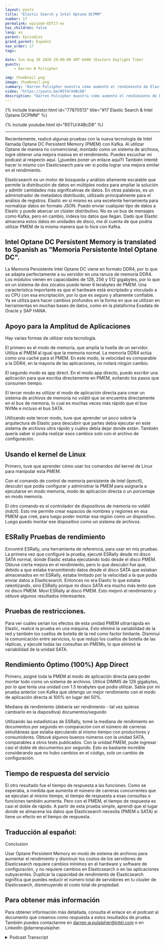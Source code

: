 ```yaml
---
layout: posts
title: "Elastic Search y Intel Optane DCPMM"
number: 17
permalink: episode-EDT17-es
has_children: false
lang: es
parent: Episodios
grand_parent: Español
nav_order: 17
tags:

date: Sun Aug 30 2020 20:00:00 GMT-0400 (Eastern Daylight Time)
guests:
    - Darren W Pulsipher

img: thumbnail.png
image: thumbnail.png
summary: "Darren Pulsipher muestra cómo aumentó el rendimiento de Elasticsearch utilizando la Memoria Persistente Optane de Intel en el modo 100 por ciento de aplicación directa. Sus pruebas muestran un aumento de rendimiento increíble de 2 veces. Al duplicar la capacidad de rendimiento, puedes disminuir enormemente el número de servidores en tu clúster de Elasticsearch."
video: "https://youtu.be/R5TUrX4BcD8"
description: "Darren Pulsipher muestra cómo aumentó el rendimiento de Elasticsearch utilizando la Memoria Persistente Optane de Intel en el modo 100 por ciento de aplicación directa. Sus pruebas muestran un aumento de rendimiento increíble de 2 veces. Al duplicar la capacidad de rendimiento, puedes disminuir enormemente el número de servidores en tu clúster de Elasticsearch."
---
```


<div>
{% include transistor.html id="77870513" title="#17 Elastic Search & Intel Optane DCPMM" %}

{% include youtube.html id="R5TUrX4BcD8" %}
</div>

---

Recientemente, realicé algunas pruebas con la nueva tecnología de Intel llamada Optane DC Persistent Memory (PMEM) con Kafka. Al utilizar Optane de manera no convencional, montado como un sistema de archivos, logré obtener una mejora masiva en el rendimiento. Puedes escuchar mi podcast al respecto aquí. (¿puedes poner un enlace aquí?) También intenté hacer lo mismo con Elasticsearch para ver si podía lograr una mejora similar en el rendimiento.

Elasticsearch es un motor de búsqueda y análisis altamente escalable que permite la distribución de datos en múltiples nodos para ampliar la solución y admitir cantidades más significativas de datos. En otras palabras, es un administrador de metadatos distribuido, utilizado principalmente para el análisis de registros. Elastic en sí mismo es una excelente herramienta para normalizar datos en formato JSON. Puedo enviar cualquier tipo de datos a Elastic y puede abarcar un clúster distributivo. No es un bus de mensajes como Kafka, pero en cambio, indexa los datos que llegan. Dado que Elastic almacena estos datos en unidades de disco, me di cuenta de que podría utilizar PMEM de la misma manera que lo hice con Kafka.

## Intel Optane DC Persistent Memory is translated to Spanish as "Memoria Persistente Intel Optane DC".

La Memoria Persistente Intel Optane DC viene en formato DDR4, por lo que se adapta perfectamente a su servidor en una ranura de memoria DDR4. Los módulos vienen en capacidades de 128, 256 y 512 gigabytes, por lo que en un sistema de dos zócalos puedo tener 6 terabytes de PMEM. Una característica importante es que el hardware está encriptado y vinculado a su CPU con esa encriptación, por lo que es seguro y altamente confiable. Ya se utiliza para hacer cambios profundos en la forma en que se utilizan en herramientas en muchas bases de datos, como en la plataforma Exadata de Oracle y SAP HANA.

## Apoyo para la Amplitud de Aplicaciones

Hay varias formas de utilizar esta tecnología.

El primero es el modo de memoria, que amplía la huella de un servidor. Utiliza el PMEM al igual que la memoria normal. La memoria DDR4 actúa como una caché para el PMEM. En este modo, la velocidad es comparable a la DDR4; en la mayoría de las aplicaciones, no notará ningún cambio.

El segundo modo es app direct. En el modo app directo, puedo escribir una aplicación para que escriba directamente en PMEM, evitando los pasos que consumen tiempo.

El tercer modo es utilizar el modo de aplicación directa para crear un sistema de archivos de memoria no volátil que se encuentra directamente en el bus de memoria, lo cual es muchas veces más rápido que el bus NVMe e incluso el bus SATA.

Utilizando este tercer modo, tuve que aprender un poco sobre la arquitectura de Elastic para descubrir qué partes debía ejecutar en este sistema de archivos ultra rápido y cuáles debía dejar donde están. También quería saber si podía realizar esos cambios solo con el archivo de configuración.

## Usando el kernel de Linux

Primero, tuve que aprender cómo usar los comandos del kernel de Linux para manipular esta PMEM.

Con el comando de control de memoria persistente de Intel (ipmctl), descubrí que podía configurar y administrar la PMEM para asignarla a ejecutarse en modo memoria, modo de aplicación directa o un porcentaje en modo memoria.

El otro comando es el controlador de dispositivos de memoria no volátil (ndctl). Esto me permite crear espacios de nombres y regiones en esa PMEM que creé, para luego poder montar esa región como un dispositivo. Luego puedo montar ese dispositivo como un sistema de archivos.

## ESRally Pruebas de rendimiento

Encontré ESRally, una herramienta de referencia, para usar en mis pruebas. La primera vez que configuré la prueba, ejecuté ESRally desde mi disco SATA normal, donde Elastic estaba ejecutando todo desde el disco PMEM. Obtuve cierta mejora en el rendimiento, pero lo que descubrí fue que, debido a que estaba transmitiendo datos desde el disco SATA que estaban almacenados en mi ESRally, estaba limitado por la velocidad a la que podía enviar datos a Elasticsearch. Entonces no era Elastic lo que estaba ralentizando, sino ESRally porque mi disco SATA era mucho más lento que mi disco PMEM. Moví ESRally al disco PMEM. Esto mejoró el rendimiento y obtuve algunos resultados interesantes.

## Pruebas de restricciones.

Para ver cuáles serían los efectos de esta unidad PMEM ultrarrápida en Elastic, realicé la prueba en una máquina. Esto eliminó la variabilidad de la red y también los cuellos de botella de la red como factor limitante. Disminuí la comunicación entre servicios, lo que redujo los cuellos de botella de las réplicas, y ejecuté todas las consultas en PMEMs, lo que eliminó la variabilidad de la unidad SATA.

## Rendimiento Óptimo (100%) App Direct

Primero, asigné toda la PMEM al modo de aplicación directa para poder montar todo como un sistema de archivos. Utilicé DIMMS de 128 gigabytes, por lo que tenía una unidad con 1.5 terabytes que podía utilizar. Sabía por mi prueba anterior con Kafka que obtengo un mejor rendimiento con el modo de aplicación directa al 100% en lugar del 50%.

Mediana de rendimiento (debería ser rendimiento - tal vez quieras cambiarlo en la diapositiva) documentos/segundo

Utilizando las estadísticas de ESRally, tomé la mediana de rendimiento en documentos por segundo en comparación con el número de carreras simultáneas que estaba ejecutando al mismo tiempo con productores y consumidores. Obtuvé algunos buenos números con la unidad SATA, comparables a otros tests publicados. Con la unidad PMEM, pude ingresar casi el doble de documentos por segundo. Esto es bastante increíble considerando que no hubo cambios en el código, solo un cambio de configuración.

## Tiempo de respuesta del servicio

El otro resultado fue el tiempo de respuesta a las funciones. Como se esperaba, a medida que aumenta el número de carreras concurrentes que se ejecutan al mismo tiempo, el tiempo de respuesta a esas consultas o funciones también aumenta. Pero con el PMEM, el tiempo de respuesta es casi el doble de rápido. A partir de esta prueba simple, aprendí que el lugar donde se almacena los datos que Elasticsearch necesita (PMEM o SATA) sí tiene un efecto en el tiempo de respuesta.

## Traducción al español: 
Conclusion

Usar Optane Persistent Memory en modo de sistema de archivos para aumentar el rendimiento y disminuir los costos de los servidores de Elasticsearch requiere cambios mínimos en el hardware y software de configuración, y no requiere cambios en Elasticsearch o en las aplicaciones subyacentes. Duplicar la capacidad de rendimiento de Elasticsearch significa que puedes reducir el número total de servidores en tu cluster de Elasticsearch, disminuyendo el costo total de propiedad.

## Para obtener más información

Para obtener información más detallada, consulta el enlace en el podcast al documento que creamos como respuesta a estos resultados de prueba. También puedes contactarme en darren.w.pulsipher@intel.com o en LinkedIn @darrenpulsipher.



<details>
<summary> Podcast Transcript </summary>

<p></p>

</details>
